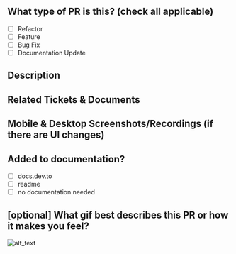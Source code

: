<!--- Prepend PR title with [WIP] if work in progress. Remove when ready for review. -->

<!--- For a timely review/response, please avoid force-pushing additional commits if your PR already received reviews or comments -->

## What type of PR is this? (check all applicable)

- [ ] Refactor
- [ ] Feature
- [ ] Bug Fix
- [ ] Documentation Update

## Description

## Related Tickets & Documents

## Mobile & Desktop Screenshots/Recordings (if there are UI changes)

## Added to documentation?

- [ ] docs.dev.to
- [ ] readme
- [ ] no documentation needed

## [optional] What gif best describes this PR or how it makes you feel?

![alt_text](gif_link)
